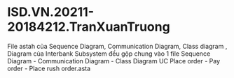 # ISD.VN.20211-20184212.TranXuanTruong
File astah của Sequence Diagram, Communication Diagram, Class diagram , Diagram của Interbank Subsystem
đều gộp chung vào 1 file Sequence Diagram - Communication Diagram - Class Diagram UC Place order - Pay order - Place rush order.asta


